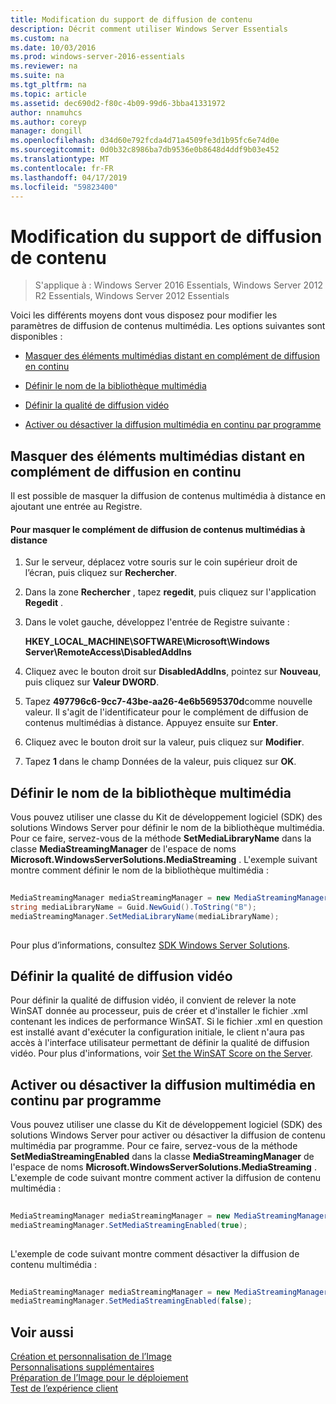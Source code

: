 ```yaml
---
title: Modification du support de diffusion de contenu
description: Décrit comment utiliser Windows Server Essentials
ms.custom: na
ms.date: 10/03/2016
ms.prod: windows-server-2016-essentials
ms.reviewer: na
ms.suite: na
ms.tgt_pltfrm: na
ms.topic: article
ms.assetid: dec690d2-f80c-4b09-99d6-3bba41331972
author: nnamuhcs
ms.author: coreyp
manager: dongill
ms.openlocfilehash: d34d60e792fcda4d71a4509fe3d1b95fc6e74d0e
ms.sourcegitcommit: 0d0b32c8986ba7db9536e0b8648d4ddf9b03e452
ms.translationtype: MT
ms.contentlocale: fr-FR
ms.lasthandoff: 04/17/2019
ms.locfileid: "59823400"
---
```

# <a name="change-media-streaming-settings"></a>Modification du support de diffusion de contenu

>S'applique à : Windows Server 2016 Essentials, Windows Server 2012 R2 Essentials, Windows Server 2012 Essentials

Voici les différents moyens dont vous disposez pour modifier les paramètres de diffusion de contenus multimédia. Les options suivantes sont disponibles :  
  
-   [Masquer des éléments multimédias distant en complément de diffusion en continu](Change-Media-Streaming-Settings.md#BKMK_DisableRemote)  
  
-   [Définir le nom de la bibliothèque multimédia](Change-Media-Streaming-Settings.md#BKMK_LibraryName)  
  
-   [Définir la qualité de diffusion vidéo](Change-Media-Streaming-Settings.md#BKMK_StreamingQuality)  
  
-   [Activer ou désactiver la diffusion multimédia en continu par programme](Change-Media-Streaming-Settings.md#BKMK_Program)  
  
##  <a name="BKMK_DisableRemote"></a> Masquer des éléments multimédias distant en complément de diffusion en continu  
 Il est possible de masquer la diffusion de contenus multimédia à distance en ajoutant une entrée au Registre.  
  
#### <a name="to-hide-the-remote-media-streaming-add-in"></a>Pour masquer le complément de diffusion de contenus multimédias à distance  
  
1.  Sur le serveur, déplacez votre souris sur le coin supérieur droit de l’écran, puis cliquez sur **Rechercher**.  
  
2.  Dans la zone **Rechercher** , tapez **regedit**, puis cliquez sur l'application **Regedit** .  
  
3.  Dans le volet gauche, développez l'entrée de Registre suivante :  
  
     **HKEY_LOCAL_MACHINE\SOFTWARE\Microsoft\Windows Server\RemoteAccess\DisabledAddIns**  
  
4.  Cliquez avec le bouton droit sur **DisabledAddIns**, pointez sur **Nouveau**, puis cliquez sur **Valeur DWORD**.  
  
5.  Tapez **497796c6-9cc7-43be-aa26-4e6b5695370d**comme nouvelle valeur. Il s'agit de l'identificateur pour le complément de diffusion de contenus multimédias à distance. Appuyez ensuite sur **Enter**.  
  
6.  Cliquez avec le bouton droit sur la valeur, puis cliquez sur **Modifier**.  
  
7.  Tapez **1** dans le champ Données de la valeur, puis cliquez sur **OK**.  
  
##  <a name="BKMK_LibraryName"></a> Définir le nom de la bibliothèque multimédia  
 Vous pouvez utiliser une classe du Kit de développement logiciel (SDK) des solutions Windows Server pour définir le nom de la bibliothèque multimédia. Pour ce faire, servez-vous de la méthode **SetMediaLibraryName** dans la classe **MediaStreamingManager** de l'espace de noms **Microsoft.WindowsServerSolutions.MediaStreaming** . L'exemple suivant montre comment définir le nom de la bibliothèque multimédia :  
  
```c#  
  
MediaStreamingManager mediaStreamingManager = new MediaStreamingManager();  
string mediaLibraryName = Guid.NewGuid().ToString("B");   
mediaStreamingManager.SetMediaLibraryName(mediaLibraryName);  
  
```  
  
 Pour plus d’informations, consultez [SDK Windows Server Solutions](https://go.microsoft.com/fwlink/?LinkID=248648).  
  
##  <a name="BKMK_StreamingQuality"></a> Définir la qualité de diffusion vidéo  
 Pour définir la qualité de diffusion vidéo, il convient de relever la note WinSAT donnée au processeur, puis de créer et d'installer le fichier .xml contenant les indices de performance WinSAT. Si le fichier .xml en question est installé avant d'exécuter la configuration initiale, le client n'aura pas accès à l'interface utilisateur permettant de définir la qualité de diffusion vidéo. Pour plus d'informations, voir [Set the WinSAT Score on the Server](Set-the-WinSAT-Score-on-the-Server.md).  
  
##  <a name="BKMK_Program"></a> Activer ou désactiver la diffusion multimédia en continu par programme  
 Vous pouvez utiliser une classe du Kit de développement logiciel (SDK) des solutions Windows Server pour activer ou désactiver la diffusion de contenu multimédia par programme. Pour ce faire, servez-vous de la méthode **SetMediaStreamingEnabled** dans la classe **MediaStreamingManager** de l'espace de noms **Microsoft.WindowsServerSolutions.MediaStreaming** . L'exemple de code suivant montre comment activer la diffusion de contenu multimédia :  
  
```c#  
  
MediaStreamingManager mediaStreamingManager = new MediaStreamingManager();  
mediaStreamingManager.SetMediaStreamingEnabled(true);  
  
```  
  
 L'exemple de code suivant montre comment désactiver la diffusion de contenu multimédia :  
  
```c#  
  
MediaStreamingManager mediaStreamingManager = new MediaStreamingManager();  
mediaStreamingManager.SetMediaStreamingEnabled(false);  
```  
  
## <a name="see-also"></a>Voir aussi  
 [Création et personnalisation de l’Image](Creating-and-Customizing-the-Image.md)   
 [Personnalisations supplémentaires](Additional-Customizations.md)   
 [Préparation de l’Image pour le déploiement](Preparing-the-Image-for-Deployment.md)   
 [Test de l’expérience client](Testing-the-Customer-Experience.md)